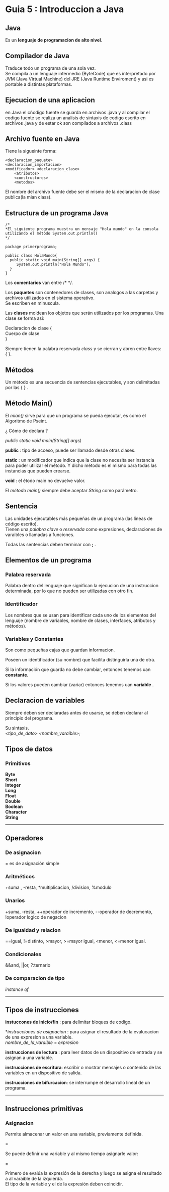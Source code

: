 # Guia 5 : Introduccion a Java

## Java

Es un **lenguaje de programacion de alto nivel**. <br>

## Compilador de Java

Traduce todo un programa de una sola vez. <br>
Se compila a un lenguaje intermedio (ByteCode) que es interpretado por JVM (Java Virtual Machine) del JRE (Java Runtime Enviroment) y asi es portable a distintas plataformas. <br>

## Ejecucion de una aplicacion

en Java el cñodigo fuente se guarda en archivos .java y al compilar el codigo fuente se realiza un analisis de sintaxis de codigo escrito en archivos .java y de estar ok son compilados a archivos .class <br>

## Archivo fuente en Java

Tiene la sigueinte forma:

```
<declaracion_paquete>
<declaracion_importacion>
<modificador> <declaracion_clase>
	<atributos>
	<constructores>
	<metodos>
```

El nombre del archivo fuente debe ser el mismo de la declaracion de clase publica(la mian class).<br>


## Estructura de un programa Java


```
/*
*El siguiente programa muestra un mensaje "Hola mundo" en la consola utilizando el método System.out.println()
*/

package primerprograma;

public class HolaMundo{
  public static void main(String[] args) {
     System.out.println("Hola Mundo");
  }	
}
```

Los **comentarios** van entre /* */.<br>

Los **paquetes** son contenedores de clases, son analogos a las carpetas y archivos utilizados en el sistema operativo. <br>
Se escriben en minuscula.<br>

Las **clases** moldean los objetos que serán utilizados por los programas. Una clase se forma asi: <br>

Declaracion de clase { <br>
Cuerpo de clase <br>
} <br>


Siempre tienen la palabra reservada *class* y se cierran y abren entre llaves: { }. <br>


## Métodos

Un método es una secuencia de sentencias ejecutables, y son delimitadas por las { }
. <br>

## Método Main()

El *mian()* sirve para que un programa se pueda ejecutar, es como el Algoritmo de Pseint. <br>

¿ Cómo de declara ? <br>

*public static void main(String[] args)*

**public** : tipo de acceso, puede ser llamado desde otras clases. <br>

**static** : un modificador que indica que la clase no necesita ser instancia para poder utilizar el método. Y dicho método es el mismo para todas las instancias que pueden crearse.<br>

**void** : el étodo main no devuelve valor. <br>

El *método main()* siempre debe aceptar *String* como parámetro. <br>


## Sentencia

Las unidades ejecutables más pequeñas de un programa (las líneas de código escrito). <br>
Tienen una *palabra clave* o *reservada* como expresiones, declaraciones de varaibles o llamadas a funciones. <br>

Todas las sentencias deben terminar con **;** . <br>


## Elementos de un programa

### Palabra reservada

Palabra dentro del lenguaje que significan la ejecucion de una instruccion determinada, por lo que no pueden ser utilizadas con otro fin. <br>

### Identificador

Los nombres que se usan para identificar cada uno de los elementos del lenguaje (nombre de variables, nombre de clases, interfaces, atributos y métodos). <br>

### Variables y Constantes


Son como pequeñas cajas que guardan informacion. <br>

Poseen un identificador (su nombre) que facilita distinguirla una de otra. <br>

Si la información que guarda no debe cambiar, entonces tenemos uan **constante**. <br>

Si los valores pueden cambiar (variar) entonces tenemos uan **variable** . <br>


## Declaracion de variables 

Siempre deben ser declaradas antes de usarse, se deben declarar al principio del programa. <br>

Su sintaxis. <br>
*<tipo_de_dato> <nombre_varaible>;* <br>

## Tipos de datos

### Primitivos

**Byte**<br>
**Short**<br>
**Integer**<br>
**Long**<br>
**Float**<br>
**Double**<br>
**Boolean**<br> 
**Character**<br>
**String**<br>

---

## Operadores

### De asignacion

= es de asignación simple

### Aritméticos

+suma , -resta, *multiplicacion, /division, %modulo <br>


### Unarios

+suma, -resta, ++operador de incremento, --operador de decremento,  !operador logico de negacion

### De igualdad y relacion

==igual, !=distinto, >mayor, >=mayor igual, <menor, <=menor igual.

### Condicionales

&&and, ||or, ?:ternario

### De comparacion de tipo

*instance of*

---

## Tipos de instrucciones

**instuccones de inicio/fin** : para delimitar bloques de codigo. <br>

**instrucciones de asignacion* : para asignar el resultado de la evalucacion de una expresion a una variable. <br>
*nombre_de_la_varaible* = *expresion* <br>

**instrucciones de lectura** : para leer datos de un dispositivo de entrada y se asignan a una variable. <br>

**instrucciones de escritura**: escribir o mostrar mensajes o contenido de las variables en un dispositivo de salida. <br>

**instrucciones de bifurcacion**: se interrumpe el desarrollo lineal de un programa.<br>

---


## Instrucciones primitivas

### Asignacion

Permite almacenar un valor en una variable, previamente definida. <br>


*<variable>* = *<expresion>* <br>

Se puede definir una variable y al mismo tiempo asignarle valor: <br>

*<tipo de variable>* *<variable>* = *<expresion>* <br>

Primero de evalúa la expresión de la derecha y luego se asigna el resultado a al varaible de la izquierda. <br>
El tipo de la variable y el de la expresión deben coincidir. <br>




